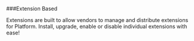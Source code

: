 ###Extension Based

Extensions are built to allow vendors to manage and distribute extensions for Platform. Install, upgrade, enable or disable individual extensions with ease!
